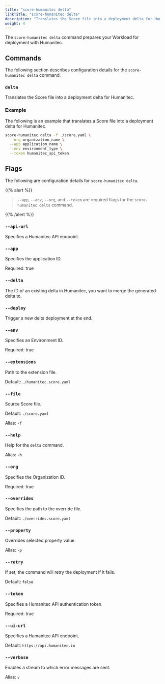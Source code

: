 ```yaml
---
title: "score-humanitec delta"
linkTitle: "score-humanitec delta"
description: "Translates the Score file into a deployment delta for Humanitec."
weight: 4
---
```


The `score-humanitec delta` command prepares your Workload for deployment with Humanitec.

## Commands

The following section describes configuration details for the `score-humanitec delta` command.

### `delta`

Translates the Score file into a deployment delta for Humanitec.

### Example

The following is an example that translates a Score file into a deployment delta for Humanitec.

```bash
score-humanitec delta -f ./score.yaml \
  --org organization_name \
  --app application_name \
  --env environment_type \
  --token humanitec_api_token
```

## Flags

The following are configuration details for `score-humanitec delta`.

{{% alert %}}

> `--app`, `--env`, `--org`, and `--token` are required flags for the `score-humanitec delta` command.

{{% /alert %}}

### `--api-url`

Specifies a Humanitec API endpoint.

### `--app`

Specifies the application ID.

Required: true

### `--delta`

The ID of an existing delta in Humanitec, you want to merge the generated delta to.

### `--deploy`

Trigger a new delta deployment at the end.

### `--env`

Specifies an Environment ID.

Required: true

### `--extensions`

Path to the extension file.

Default: `./humanitec.score.yaml`

### `--file`

Source Score file.

Default: `./score.yaml`

Alias: `-f`

### `--help`

Help for the `delta` command.

Alias: `-h`

### `--org`

Specifies the Organization ID.

Required: true

### `--overrides`

Specifies the path to the override file.

Default: `./overrides.score.yaml`

### `--property`

Overrides selected property value.

Alias: `-p`

### `--retry`

If set, the command will retry the deployment if it fails.

Default: `false`

### `--token`

Specifies a Humanitec API authentication token.

Required: true

### `--ui-url`

Specifies a Humanitec API endpoint.

Default: `https://api.humanitec.io`

### `--verbose`

Enables a stream to which error messages are sent.

Alias: `v`
